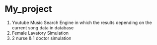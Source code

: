 # My_project

1. Youtube Music Search Engine in which the results depending on the current song data in database
2. Female Lavatory Simulation
3. 2 nurse & 1 doctor simulation
